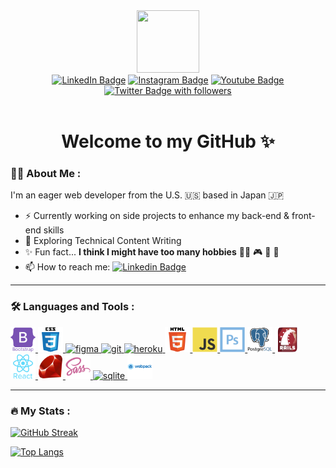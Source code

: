 <div id="header" align="center">
  <a href="#"><img height="100px" width="100px" src="https://user-images.githubusercontent.com/97200803/188635733-d29a1fd4-7993-4fed-a03d-c4d3801299fc.png"></a>
</div>

<div id="badges" align="center">
  <a href="https://www.linkedin.com/in/jess-nash/" target=”_blank”><img src="https://img.shields.io/badge/LinkedIn-blue?style=for-the-badge&logo=linkedin&logoColor=white" alt="LinkedIn Badge"/></a>
  <a href="https://www.instagram.com/itsmikutan" target="blank"><img src="https://img.shields.io/badge/Instagram-E4405F?style=for-the-badge&logo=instagram&logoColor=white" alt="Instagram Badge"></a>
  <a href="https://www.youtube.com/mikutan" target=”_blank”><img src="https://img.shields.io/badge/YouTube-red?style=for-the-badge&logo=youtube&logoColor=white" alt="Youtube Badge"/></a>
</div>

<div id="twitter-badge" align="center">
  <a href="https://twitter.com/itsmikutan" target="blank"><img src="https://img.shields.io/twitter/follow/itsmikutan?logo=twitter&style=for-the-badge" alt="Twitter Badge with followers"></a>
</div>

<div id="view-counter" align="center">
  <img src="https://komarev.com/ghpvc/?username=jess-nash&style=flat-square&color=blue" alt=""/>
</div>

<h1 align="center">Welcome to my GitHub ✨</h2>

### :woman_technologist: About Me :
I'm an eager web developer from the U.S. 🇺🇸 based in Japan 🇯🇵
- ⚡️ Currently working on side projects to enhance my back-end & front-end skills
- 🌱 Exploring Technical Content Writing
- ✨ Fun fact... **I think I might have too many hobbies** 🧗‍♀️ 🎮 🥾 🍿 
- 📫 How to reach me:  [![Linkedin Badge](https://img.shields.io/badge/-jess_nash-blue?style=flat&logo=Linkedin&logoColor=white)](https://www.linkedin.com/in/jess-nash/)

<!-- ---

### 🙆‍♀ Connect with Me! :
<p align="left">
  <a href="https://twitter.com/itsmikutan" target="blank"><img align="center" src="https://raw.githubusercontent.com/rahuldkjain/github-profile-readme-generator/master/src/images/icons/Social/twitter.svg" alt="itsmikutan" height="30" width="40" /></a>
  <a href="https://linkedin.com/in/jess-nash" target="blank"><img align="center" src="https://raw.githubusercontent.com/rahuldkjain/github-profile-readme-generator/master/src/images/icons/Social/linked-in-alt.svg" alt="jess-nash" height="30" width="40" /></a>
  <a href="https://instagram.com/itsmikutan" target="blank"><img align="center" src="https://raw.githubusercontent.com/rahuldkjain/github-profile-readme-generator/master/src/images/icons/Social/instagram.svg" alt="itsmikutan" height="30" width="40" /></a>
  <a href="https://www.youtube.com/c/mikutan" target="blank"><img align="center" src="https://raw.githubusercontent.com/rahuldkjain/github-profile-readme-generator/master/src/images/icons/Social/youtube.svg" alt="mikutan" height="30" width="40" /></a>
</p>
 -->
---

### :hammer_and_wrench: Languages and Tools :
<p align="left"> 
  <a href="https://getbootstrap.com" target="_blank" rel="noreferrer"> 
    <img src="https://raw.githubusercontent.com/devicons/devicon/master/icons/bootstrap/bootstrap-plain-wordmark.svg" alt="bootstrap" width="40" height="40"/> 
  </a> 
  <a href="https://www.w3schools.com/css/" target="_blank" rel="noreferrer"> 
    <img src="https://raw.githubusercontent.com/devicons/devicon/master/icons/css3/css3-original-wordmark.svg" alt="css3" width="40" height="40"/> 
  </a> 
  <a href="https://www.figma.com/" target="_blank" rel="noreferrer"> 
    <img src="https://www.vectorlogo.zone/logos/figma/figma-icon.svg" alt="figma" width="40" height="40"/> 
  </a>
  <a href="https://git-scm.com/" target="_blank" rel="noreferrer"> 
    <img src="https://www.vectorlogo.zone/logos/git-scm/git-scm-icon.svg" alt="git" width="40" height="40"/>
  </a> 
  <a href="https://heroku.com" target="_blank" rel="noreferrer"> 
    <img src="https://www.vectorlogo.zone/logos/heroku/heroku-icon.svg" alt="heroku" width="40" height="40"/>
  </a> 
  <a href="https://www.w3.org/html/" target="_blank" rel="noreferrer">
  <img src="https://raw.githubusercontent.com/devicons/devicon/master/icons/html5/html5-original-wordmark.svg" alt="html5" width="40" height="40"/>
  </a>
  <a href="https://developer.mozilla.org/en-US/docs/Web/JavaScript" target="_blank" rel="noreferrer">
    <img src="https://raw.githubusercontent.com/devicons/devicon/master/icons/javascript/javascript-original.svg" alt="javascript" width="40" height="40"/>
  </a> 
  <a href="https://www.photoshop.com/en" target="_blank" rel="noreferrer">
  <img src="https://raw.githubusercontent.com/devicons/devicon/master/icons/photoshop/photoshop-line.svg" alt="photoshop" width="40" height="40"/>
  </a> 
  <a href="https://www.postgresql.org" target="_blank" rel="noreferrer">
  <img src="https://raw.githubusercontent.com/devicons/devicon/master/icons/postgresql/postgresql-original-wordmark.svg" alt="postgresql" width="40" height="40"/>
  </a>
  <a href="https://rubyonrails.org" target="_blank" rel="noreferrer">
    <img src="https://raw.githubusercontent.com/devicons/devicon/master/icons/rails/rails-original-wordmark.svg" alt="rails" width="40" height="40"/>
  </a>
  <a href="https://reactjs.org/" target="_blank" rel="noreferrer">
    <img src="https://raw.githubusercontent.com/devicons/devicon/master/icons/react/react-original-wordmark.svg" alt="react" width="40" height="40"/>       </a>
  <a href="https://www.ruby-lang.org/en/" target="_blank" rel="noreferrer">
    <img src="https://raw.githubusercontent.com/devicons/devicon/master/icons/ruby/ruby-original.svg" alt="ruby" width="40" height="40"/>
  </a>
  <a href="https://sass-lang.com" target="_blank" rel="noreferrer">
    <img src="https://raw.githubusercontent.com/devicons/devicon/master/icons/sass/sass-original.svg" alt="sass" width="40" height="40"/>
  </a>
  <a href="https://www.sqlite.org/" target="_blank" rel="noreferrer">
    <img src="https://www.vectorlogo.zone/logos/sqlite/sqlite-icon.svg" alt="sqlite" width="40" height="40"/>
  </a>
  <a href="https://webpack.js.org" target="_blank" rel="noreferrer">
    <img src="https://raw.githubusercontent.com/devicons/devicon/d00d0969292a6569d45b06d3f350f463a0107b0d/icons/webpack/webpack-original-wordmark.svg" alt="webpack" width="40" height="40"/>
  </a>
</p>

---

### :fire: My Stats :

[![GitHub Streak](http://github-readme-streak-stats.herokuapp.com?user=jess-nash&theme=violet-dark&ring=F06B96&fire=F06B96&border=F06B96&currStreakNum=F06B96&sideNums=F06B96&currStreakLabel=F06B96&sideLabels=F06B96&stroke=F06B96&dates=F06B96)](https://git.io/streak-stats)

[![Top Langs](https://github-readme-stats.vercel.app/api/top-langs/?username=jess-nash&layout=compact&theme=radical&show_icons=true&title_color=ef6a95&bg_color=000000&border_color=ef6a95&text_color=ef6a95)](https://github.com/anuraghazra/github-readme-stats)


